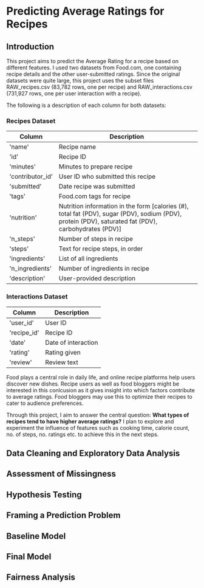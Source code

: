 # Predicting Average Ratings for Recipes

## Introduction
This project aims to predict the Average Rating for a recipe based on different features. I used two datasets from Food.com, one containing recipe details and the other user-submitted ratings. Since the original datasets were quite large, this project uses the subset files RAW_recipes.csv (83,782 rows, one per recipe) and RAW_interactions.csv (731,927 rows, one per user interaction with a recipe). 

The following is a description of each column for both datasets:

### Recipes Dataset

| Column         | Description  |
|---------------|-------------|
| 'name'        | Recipe name |
| 'id'          | Recipe ID   |
| 'minutes'     | Minutes to prepare recipe |
| 'contributor_id' | User ID who submitted this recipe |
| 'submitted'   | Date recipe was submitted |
| 'tags'        | Food.com tags for recipe |
| 'nutrition'   | Nutrition information in the form [calories (#), total fat (PDV), sugar (PDV), sodium (PDV), protein (PDV), saturated fat (PDV), carbohydrates (PDV)] |
| 'n_steps'     | Number of steps in recipe |
| 'steps'       | Text for recipe steps, in order |
| 'ingredients'     | List of all ingredients |
| 'n_ingredients'     | Number of ingredients in recipe |
| 'description' | User-provided description |

### Interactions Dataset

| Column       | Description                |
|-------------|----------------------------|
| 'user_id'   | User ID                     |
| 'recipe_id' | Recipe ID                   |
| 'date'      | Date of interaction         |
| 'rating'    | Rating given                |
| 'review'    | Review text                 |


Food plays a central role in daily life, and online recipe platforms help users discover new dishes. Recipe users as well as food bloggers might be interested in this conlcusion as it gives insight into which factors contribute to average ratings. Food bloggers may use this to optimize their recipes to cater to audience preferences. 

Through this project, I aim to answer the central question: **What types of recipes tend to have higher average ratings?** I plan to explore and experiment the influence of features such as cooking time, calorie count, no. of steps, no. ratings etc. to achieve this in the next steps.



## Data Cleaning and Exploratory Data Analysis

## Assessment of Missingness

## Hypothesis Testing

## Framing a Prediction Problem

## Baseline Model

## Final Model

## Fairness Analysis